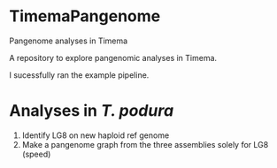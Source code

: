 # TimemaPangenome
Pangenome analyses in Timema

A repository to explore pangenomic analyses in Timema.

I sucessfully ran the example pipeline.

# Analyses in _T. podura_

1. Identify LG8 on new haploid ref genome
2. Make a pangenome graph from the three assemblies solely for LG8 (speed)
